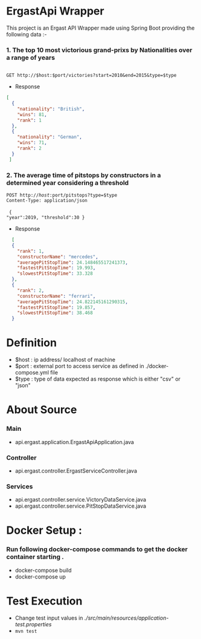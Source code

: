 # ErgastApi Wrapper
  This project is an Ergast API Wrapper made using Spring Boot providing the following 
  data :-

### 1. The top 10 most victorious grand-prixs by Nationalities over a range of years
<code>
GET http://$host:$port/victories?start=2010&end=2015&type=$type
</code>

- Response
```json
[
  {
    "nationality": "British",
    "wins": 81,
    "rank": 1
  },
  {
    "nationality": "German",
    "wins": 71,
    "rank": 2
  }
 ]
```

### 2. The average time of pitstops by constructors in a determined year considering a threshold
<code>POST http://$host:$port/pitstops?type=$type</code><br>
<code>Content-Type: application/json</code><br><br>
<code>
{
    "year":2019,
    "threshold":30
}
</code>

- Response
```json
  [
  {
    "rank": 1,
    "constructorName": "mercedes",
    "averagePitStopTime": 24.148465517241373,
    "fastestPitStopTime": 19.993,
    "slowestPitStopTime": 33.328
  },
  {
    "rank": 2,
    "constructorName": "ferrari",
    "averagePitStopTime": 24.822145161290315,
    "fastestPitStopTime": 19.857,
    "slowestPitStopTime": 38.468
  }
```

# Definition
- $host  : ip address/ localhost of machine
- $port  : external port to access service as defined in ./docker-compose.yml file
- $type  : type of data expected as response which is either "csv" or "json"


# About Source

### Main
- api.ergast.application.ErgastApiApplication.java
### Controller
- api.ergast.controller.ErgastServiceController.java
### Services
- api.ergast.controller.service.VictoryDataService.java
- api.ergast.controller.service.PitStopDataService.java
  

# Docker Setup :

### Run following docker-compose commands to get the docker container starting . 
- docker-compose build
- docker-compose up


# Test Execution
- Change test input values in *./src/main/resources/application-test.properties*
- <code>mvn test</code>